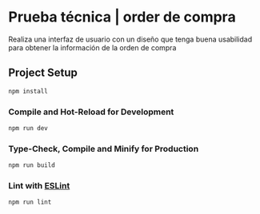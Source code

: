 # Prueba técnica | order de compra

Realiza una interfaz de usuario con un diseño que tenga buena usabilidad para obtener la información de la orden de compra


## Project Setup

```sh
npm install
```

### Compile and Hot-Reload for Development

```sh
npm run dev
```

### Type-Check, Compile and Minify for Production

```sh
npm run build
```

### Lint with [ESLint](https://eslint.org/)

```sh
npm run lint
```
